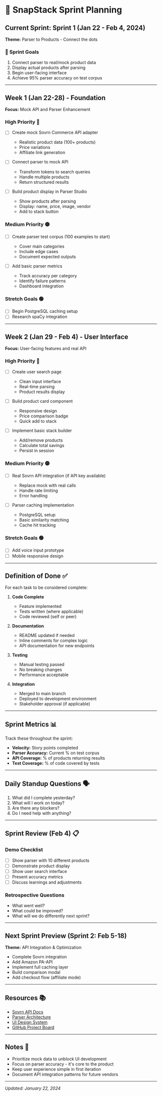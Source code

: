 # 📅 SnapStack Sprint Planning

## Current Sprint: Sprint 1 (Jan 22 - Feb 4, 2024)
**Theme:** Parser to Products - Connect the dots

### 🎯 Sprint Goals
1. Connect parser to real/mock product data
2. Display actual products after parsing
3. Begin user-facing interface
4. Achieve 95% parser accuracy on test corpus

---

## Week 1 (Jan 22-28) - Foundation
**Focus:** Mock API and Parser Enhancement

### High Priority 🔴
- [ ] Create mock Sovrn Commerce API adapter
  - Realistic product data (100+ products)
  - Price variations
  - Affiliate link generation
  
- [ ] Connect parser to mock API
  - Transform tokens to search queries
  - Handle multiple products
  - Return structured results

- [ ] Build product display in Parser Studio
  - Show products after parsing
  - Display: name, price, image, vendor
  - Add to stack button

### Medium Priority 🟡
- [ ] Create parser test corpus (100 examples to start)
  - Cover main categories
  - Include edge cases
  - Document expected outputs

- [ ] Add basic parser metrics
  - Track accuracy per category
  - Identify failure patterns
  - Dashboard integration

### Stretch Goals 🟢
- [ ] Begin PostgreSQL caching setup
- [ ] Research spaCy integration

---

## Week 2 (Jan 29 - Feb 4) - User Interface
**Focus:** User-facing features and real API

### High Priority 🔴
- [ ] Create user search page
  - Clean input interface
  - Real-time parsing
  - Product results display
  
- [ ] Build product card component
  - Responsive design
  - Price comparison badge
  - Quick add to stack
  
- [ ] Implement basic stack builder
  - Add/remove products
  - Calculate total savings
  - Persist in session

### Medium Priority 🟡
- [ ] Real Sovrn API integration (if API key available)
  - Replace mock with real calls
  - Handle rate limiting
  - Error handling

- [ ] Parser caching implementation
  - PostgreSQL setup
  - Basic similarity matching
  - Cache hit tracking

### Stretch Goals 🟢
- [ ] Add voice input prototype
- [ ] Mobile responsive design

---

## Definition of Done ✅
For each task to be considered complete:

1. **Code Complete**
   - Feature implemented
   - Tests written (where applicable)
   - Code reviewed (self or peer)

2. **Documentation**
   - README updated if needed
   - Inline comments for complex logic
   - API documentation for new endpoints

3. **Testing**
   - Manual testing passed
   - No breaking changes
   - Performance acceptable

4. **Integration**
   - Merged to main branch
   - Deployed to development environment
   - Stakeholder approval (if applicable)

---

## Sprint Metrics 📊
Track these throughout the sprint:

- **Velocity:** Story points completed
- **Parser Accuracy:** Current % on test corpus
- **API Coverage:** % of products returning results
- **Test Coverage:** % of code covered by tests

---

## Daily Standup Questions 🗣️
1. What did I complete yesterday?
2. What will I work on today?
3. Are there any blockers?
4. Do I need help with anything?

---

## Sprint Review (Feb 4) 📋
### Demo Checklist
- [ ] Show parser with 10 different products
- [ ] Demonstrate product display
- [ ] Show user search interface
- [ ] Present accuracy metrics
- [ ] Discuss learnings and adjustments

### Retrospective Questions
- What went well?
- What could be improved?
- What will we do differently next sprint?

---

## Next Sprint Preview (Sprint 2: Feb 5-18)
**Theme:** API Integration & Optimization

- Complete Sovrn integration
- Add Amazon PA-API
- Implement full caching layer
- Build comparison modal
- Add checkout flow (affiliate mode)

---

## Resources 📚
- [Sovrn API Docs](https://developers.sovrn.com)
- [Parser Architecture](../PROJECT_GUIDE.md#parser-architecture)
- [UI Design System](../PROJECT_GUIDE.md#ui-design-system)
- [GitHub Project Board](https://github.com/latitudeki5223/snapstack/projects)

---

## Notes 📝
- Prioritize mock data to unblock UI development
- Focus on parser accuracy - it's core to the product
- Keep user experience simple in first iteration
- Document API integration patterns for future vendors

---

*Updated: January 22, 2024*